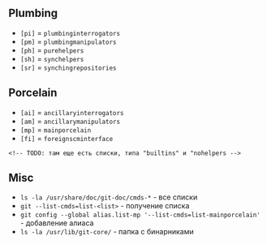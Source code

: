 ## Plumbing

- `[pi]` = `plumbinginterrogators`
- `[pm]` = `plumbingmanipulators`
- `[ph]` = `purehelpers`
- `[sh]` = `synchelpers`
- `[sr]` = `synchingrepositories`

## Porcelain

- `[ai]` = `ancillaryinterrogators`
- `[am]` = `ancillarymanipulators`
- `[mp]` = `mainporcelain`
- `[fi]` = `foreignscminterface`

`<!-- TODO: там еще есть списки, типа "builtins" и "nohelpers -->`

## Misc

- `ls -la /usr/share/doc/git-doc/cmds-*` - все списки
- `git --list-cmds=list-<list>` - получение списка
- `git config --global alias.list-mp '--list-cmds=list-mainporcelain'` - добавление алиаса
- `ls -la /usr/lib/git-core/` - папка с бинарниками
